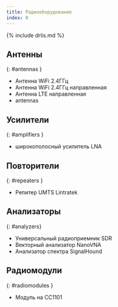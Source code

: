 ```yaml
---
title: Радиооборудование
index: 0
---
```


{% include drlis.md %}



## Антенны 
{: #antennas }
- Антенна WiFi 2.4ГГц
- Антенна WiFi 2.4ГГц направленная
- Антенна LTE направленная
- antennas

## Усилители
{: #amplifiers }
- широкополосный усилитель LNA


## Повторители
{: #repeaters }
- Репитер UMTS Lintratek


## Анализаторы
{: #analyzers}
- Универсальный радиоприемник SDR
- Векторный анализатор NanoVNA
- Анализатор спектра SignalHound


## Радиомодули
{: #radiomodules }
- Модуль на CC1101